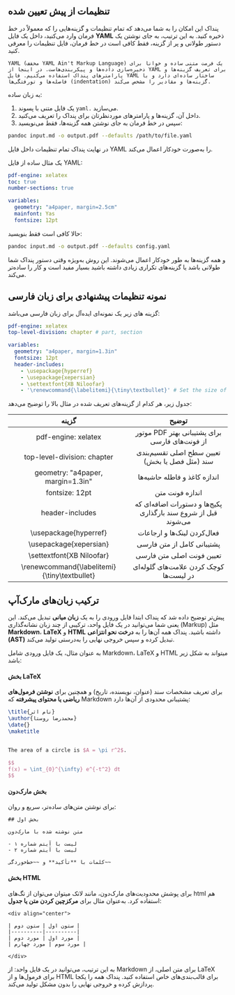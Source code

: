 ## تنظیمات از پیش تعیین شده

پنداک این امکان را به شما می‌دهد که تمام تنظیمات و گزینه‌هایی را که معمولاً در خط فرمان وارد می‌کنید، داخل یک فایل **YAML** ذخیره کنید. به این ترتیب، به جای نوشتن یک دستور طولانی و پر از گزینه، فقط کافی است در خط فرمان، فایل تنظیمات را معرفی کنید.

```admonish tip title="نکته"
YAML (مخفف YAML Ain't Markup Language) یک فرمت متنی ساده و خوانا برای ذخیره‌سازی داده‌ها و پیکربندی‌هاست. در اینجا از YAML برای تعریف گزینه‌ها و پارامترهای پنداک استفاده می‌کنیم. فایل YAML ساختار ساده‌ای دارد و با فاصله‌ها و تورفتگی‌ها (indentation) گزینه‌ها و مقادیر را مشخص می‌کند.
```

به زبان ساده:

1. یک فایل متنی با پسوند `yaml.` می‌سازید.
2. داخل آن، گزینه‌ها و پارامترهای موردنظرتان برای پنداک را تعریف می‌کنید.
3. سپس در خط فرمان به جای نوشتن همه گزینه‌ها، فقط می‌نویسید:

```sh
pandoc input.md -o output.pdf --defaults /path/to/file.yaml
```

در نهایت پنداک تمام تنظیمات داخل فایل YAML را به‌صورت خودکار اعمال می‌کند.

یک مثال ساده از فایل YAML:

```yaml
pdf-engine: xelatex
toc: true
number-sections: true

variables:
  geometry: "a4paper, margin=2.5cm"
  mainfont: Yas
  fontsize: 12pt
```

حالا کافی است فقط بنویسید:

```sh
pandoc input.md -o output.pdf --defaults config.yaml
```

و همه گزینه‌ها به طور خودکار اعمال می‌شوند. این روش به‌ویژه وقتی دستور پنداک شما طولانی باشد یا گزینه‌های تکراری زیادی داشته باشید بسیار مفید است و کار را ساده‌تر می‌کند.

## نمونه تنظیمات پیشنهادی برای زبان فارسی

گزینه های زیر یک نمونه‌ای ایده‌آل برای زبان فارسی می‌باشد:

```yaml
pdf-engine: xelatex
top-level-division: chapter # part, section

variables:
  geometry: "a4paper, margin=1.3in"
  fontsize: 12pt
  header-includes:
    - \usepackage{hyperref}
    - \usepackage{xepersian}
    - \settextfont{XB Niloofar}
    - '\renewcommand{\labelitemi}{\tiny\textbullet}' # Set the size of bullet points to small
```

جدول زیر، هر کدام از گزینه‌های تعریف‌ شده در مثال بالا را توضیح می‌دهد:

|                               گزینه                               |                             توضیح                              |
| :---------------------------------------------------------------: | :------------------------------------------------------------: |
|             <div dir="ltr">pdf-engine: xelatex</div>              |         موتور PDF برای پشتیبانی بهتر از فونت‌های فارسی         |
|         <div dir="ltr">top-level-division: chapter</div>          |         تعیین سطح اصلی تقسیم‌بندی سند (مثل فصل یا بخش)         |
|      <div dir="ltr">geometry: "a4paper, margin=1.3in"</div>       |                  اندازه کاغذ و فاطله حاشیه‌ها                  |
|                <div dir="ltr">fontsize: 12pt</div>                |                        اندازه فونت متن                         |
|               <div dir="ltr">header-includes</div>                | پکیج‌ها و دستورات اضافه‌ای که قبل از شروع سند بارگذاری می‌شوند |
|            <div dir="ltr">\usepackage{hyperref}</div>             |                  فعال‌کردن لینک‌ها و ارجاعات                   |
|            <div dir="ltr">\usepackage{xepersian}</div>            |                   پشتیبانی کامل از متن فارسی                   |
|          <div dir="ltr">\settextfont{XB Niloofar}</div>           |                   تعیین فونت اصلی متن فارسی                    |
| <div dir="ltr">\renewcommand{\labelitemi}{\tiny\textbullet}</div> |            کوچک کردن علامت‌های گلوله‌ای در لیست‌ها             |

## ترکیب زبان‌های مارک‌آپ

پیش‌تر توضیح داده شد که پنداک ابتدا فایل ورودی را به یک **زبان میانی** تبدیل می‌کند. این یعنی شما می‌توانید در یک فایل واحد، ترکیبی از چند زبان نشانه‌گذاری (Markup) مثل **Markdown**، **LaTeX** و **HTML** داشته باشید. پنداک همه آن‌ها را به **درخت نحو انتزاعی (AST)** تبدیل کرده و سپس خروجی نهایی را به‌درستی تولید می‌کند.

به عنوان مثال، یک فایل ورودی شامل Markdown، LaTeX و HTML میتواند به شکل زیر باشد:

#### بخش LaTeX

برای تعریف مشخصات سند (عنوان، نویسنده، تاریخ) و همچنین برای **نوشتن فرمول‌های ریاضی یا محتوای پیشرفته** که Markdown پشتیبانی محدودی از آن‌ها دارد:

```tex
\title{نام اثر}
\author{محمدرضا روستا}
\date{}
\maketitle


The area of a circle is $A = \pi r^2$.

$$
f(x) = \int_{0}^{\infty} e^{-t^2} dt
$$
```

#### بخش مارک‌دون

برای نوشتن متن‌های ساده‌تر، سریع و روان:

```rtl
## بخش اول

متن نوشته شده با مارک‌دون

- لیست با آیتم شماره ۱
- لیست با آیتم شماره ۲

کلمات با **تأکید** و ~~خط‌خوردگی~~
```

#### بخش HTML

برای پوشش محدودیت‌های مارک‌دون، مانند لاتک میتوان می‌توان از تگ‌های html هم استفاده کرد. به‌عنوان مثال برای **مرکزچین کردن متن یا جدول**:

```rtl
<div align="center">

| ستون اول | ستون دوم |
|----------|----------|
| مورد اول | مورد دوم |
| مورد سوم | مورد چهارم |

</div>

```

به این ترتیب، می‌توانید در یک فایل واحد: از Markdown برای متن اصلی، از LaTeX برای فرمول‌ها و از HTML برای قالب‌بندی‌های خاص استفاده کنید. پنداک همه را یکجا پردازش کرده و خروجی نهایی را بدون مشکل تولید می‌کند.
